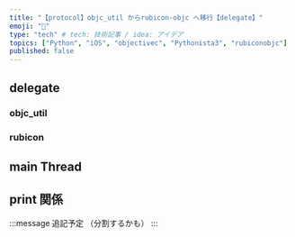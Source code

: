 ```yaml
---
title: "【protocol】objc_util からrubicon-objc へ移行【delegate】"
emoji: "📲"
type: "tech" # tech: 技術記事 / idea: アイデア
topics: ["Python", "iOS", "objectivec", "Pythonista3", "rubiconobjc"]
published: false
---
```



## delegate

### objc_util

### rubicon

## main Thread

## print 関係

:::message
追記予定 （分割するかも）
:::
